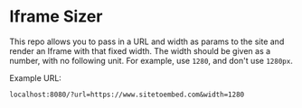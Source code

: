 # Iframe Sizer

This repo allows you to pass in a URL and width as params to the site and render an Iframe with that fixed width. The width should be given as a number, with no following unit. For example, use `1280`, and don't use `1280px`.


Example URL:

```
localhost:8080/?url=https://www.sitetoembed.com&width=1280
```